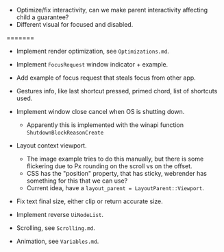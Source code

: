 * Optimize/fix interactivity, can we make parent interactivity affecting child a guarantee?
* Different visual for focused and disabled.

=======

* Implement render optimization, see `Optimizations.md`.
* Implement `FocusRequest` window indicator + example.
* Add example of focus request that steals focus from other app.

* Gestures info, like last shortcut pressed, primed chord, list of shortcuts used.
* Implement window close cancel when OS is shutting down.
    - Apparently this is implemented with the winapi function `ShutdownBlockReasonCreate`

* Layout context viewport.
    - The image example tries to do this manually, but there is some flickering due to Px rounding on the scroll vs on the offset.
    - CSS has the "position" property, that has sticky, webrender has something for this that we can use?
    - Current idea, have a `layout_parent = LayoutParent::Viewport`.

* Fix text final size, either clip or return accurate size.

* Implement reverse `UiNodeList`.

* Scrolling, see `Scrolling.md`.
* Animation, see `Variables.md`.